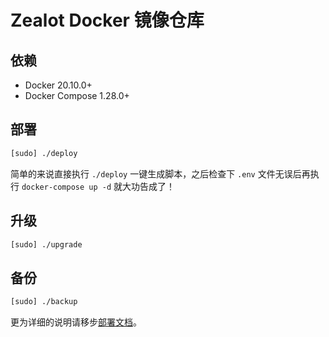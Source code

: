 # Zealot Docker 镜像仓库

## 依赖

- Docker 20.10.0+
- Docker Compose 1.28.0+

## 部署

```sh
[sudo] ./deploy
```

简单的来说直接执行 `./deploy` 一键生成脚本，之后检查下 `.env` 文件无误后再执行 `docker-compose up -d` 就大功告成了！

## 升级

```sh
[sudo] ./upgrade
```

## 备份

```sh
[sudo] ./backup
```

更为详细的说明请移步[部署文档](https://zealot.ews.im/#/deployment)。
